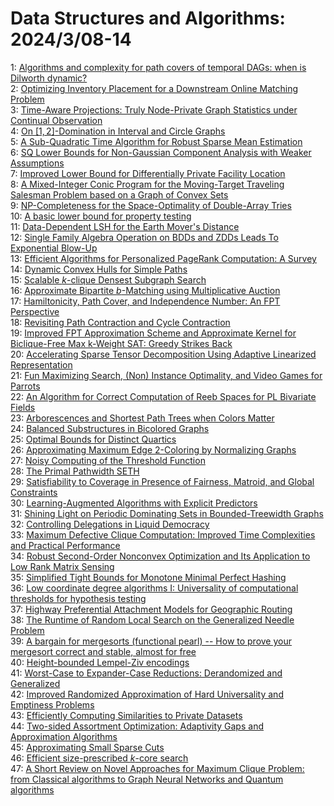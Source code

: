 # Data Structures and Algorithms: 2024/3/08-14  
1: [Algorithms and complexity for path covers of temporal DAGs: when is  Dilworth dynamic?](https://doi.org/10.48550/arXiv.2403.04589)  
2: [Optimizing Inventory Placement for a Downstream Online Matching Problem](https://doi.org/10.48550/arXiv.2403.04598)  
3: [Time-Aware Projections: Truly Node-Private Graph Statistics under  Continual Observation](https://doi.org/10.48550/arXiv.2403.04630)  
4: [On $[1,2]$-Domination in Interval and Circle Graphs](https://doi.org/10.48550/arXiv.2403.04694)  
5: [A Sub-Quadratic Time Algorithm for Robust Sparse Mean Estimation](https://doi.org/10.48550/arXiv.2403.04726)  
6: [SQ Lower Bounds for Non-Gaussian Component Analysis with Weaker  Assumptions](https://doi.org/10.48550/arXiv.2403.04744)  
7: [Improved Lower Bound for Differentially Private Facility Location](https://doi.org/10.48550/arXiv.2403.04874)  
8: [A Mixed-Integer Conic Program for the Moving-Target Traveling Salesman  Problem based on a Graph of Convex Sets](https://doi.org/10.48550/arXiv.2403.04917)  
9: [NP-Completeness for the Space-Optimality of Double-Array Tries](https://doi.org/10.48550/arXiv.2403.04951)  
10: [A basic lower bound for property testing](https://doi.org/10.48550/arXiv.2403.04999)  
11: [Data-Dependent LSH for the Earth Mover's Distance](https://doi.org/10.48550/arXiv.2403.05041)  
12: [Single Family Algebra Operation on BDDs and ZDDs Leads To Exponential  Blow-Up](https://doi.org/10.48550/arXiv.2403.05074)  
13: [Efficient Algorithms for Personalized PageRank Computation: A Survey](https://doi.org/10.48550/arXiv.2403.05198)  
14: [Dynamic Convex Hulls for Simple Paths](https://doi.org/10.48550/arXiv.2403.05697)  
15: [Scalable $k$-clique Densest Subgraph Search](https://doi.org/10.48550/arXiv.2403.05775)  
16: [Approximate Bipartite $b$-Matching using Multiplicative Auction](https://doi.org/10.48550/arXiv.2403.05781)  
17: [Hamiltonicity, Path Cover, and Independence Number: An FPT Perspective](https://doi.org/10.48550/arXiv.2403.05943)  
18: [Revisiting Path Contraction and Cycle Contraction](https://doi.org/10.48550/arXiv.2403.06290)  
19: [Improved FPT Approximation Scheme and Approximate Kernel for  Biclique-Free Max k-Weight SAT: Greedy Strikes Back](https://doi.org/10.48550/arXiv.2403.06335)  
20: [Accelerating Sparse Tensor Decomposition Using Adaptive Linearized  Representation](https://doi.org/10.48550/arXiv.2403.06348)  
21: [Fun Maximizing Search, (Non) Instance Optimality, and Video Games for  Parrots](https://doi.org/10.48550/arXiv.2403.06547)  
22: [An Algorithm for Correct Computation of Reeb Spaces for PL Bivariate  Fields](https://doi.org/10.48550/arXiv.2403.06564)  
23: [Arborescences and Shortest Path Trees when Colors Matter](https://doi.org/10.48550/arXiv.2403.06580)  
24: [Balanced Substructures in Bicolored Graphs](https://doi.org/10.48550/arXiv.2403.06608)  
25: [Optimal Bounds for Distinct Quartics](https://doi.org/10.48550/arXiv.2403.06667)  
26: [Approximating Maximum Edge 2-Coloring by Normalizing Graphs](https://doi.org/10.48550/arXiv.2403.06691)  
27: [Noisy Computing of the Threshold Function](https://doi.org/10.48550/arXiv.2403.07227)  
28: [The Primal Pathwidth SETH](https://doi.org/10.48550/arXiv.2403.07239)  
29: [Satisfiability to Coverage in Presence of Fairness, Matroid, and Global  Constraints](https://doi.org/10.48550/arXiv.2403.07328)  
30: [Learning-Augmented Algorithms with Explicit Predictors](https://doi.org/10.48550/arXiv.2403.07413)  
31: [Shining Light on Periodic Dominating Sets in Bounded-Treewidth Graphs](https://doi.org/10.48550/arXiv.2403.07524)  
32: [Controlling Delegations in Liquid Democracy](https://doi.org/10.48550/arXiv.2403.07558)  
33: [Maximum Defective Clique Computation: Improved Time Complexities and  Practical Performance](https://doi.org/10.48550/arXiv.2403.07561)  
34: [Robust Second-Order Nonconvex Optimization and Its Application to Low  Rank Matrix Sensing](https://doi.org/10.48550/arXiv.2403.10547)  
35: [Simplified Tight Bounds for Monotone Minimal Perfect Hashing](https://doi.org/10.48550/arXiv.2403.07760)  
36: [Low coordinate degree algorithms I: Universality of computational  thresholds for hypothesis testing](https://doi.org/10.48550/arXiv.2403.07862)  
37: [Highway Preferential Attachment Models for Geographic Routing](https://doi.org/10.48550/arXiv.2403.08105)  
38: [The Runtime of Random Local Search on the Generalized Needle Problem](https://doi.org/10.48550/arXiv.2403.08153)  
39: [A bargain for mergesorts (functional pearl) -- How to prove your  mergesort correct and stable, almost for free](https://doi.org/10.48550/arXiv.2403.08173)  
40: [Height-bounded Lempel-Ziv encodings](https://doi.org/10.48550/arXiv.2403.08209)  
41: [Worst-Case to Expander-Case Reductions: Derandomized and Generalized](https://doi.org/10.48550/arXiv.2403.08394)  
42: [Improved Randomized Approximation of Hard Universality and Emptiness  Problems](https://doi.org/10.48550/arXiv.2403.08707)  
43: [Efficiently Computing Similarities to Private Datasets](https://doi.org/10.48550/arXiv.2403.08917)  
44: [Two-sided Assortment Optimization: Adaptivity Gaps and Approximation  Algorithms](https://doi.org/10.48550/arXiv.2403.08929)  
45: [Approximating Small Sparse Cuts](https://doi.org/10.48550/arXiv.2403.08983)  
46: [Efficient size-prescribed $k$-core search](https://doi.org/10.48550/arXiv.2403.09214)  
47: [A Short Review on Novel Approaches for Maximum Clique Problem: from  Classical algorithms to Graph Neural Networks and Quantum algorithms](https://doi.org/10.48550/arXiv.2403.09742)  